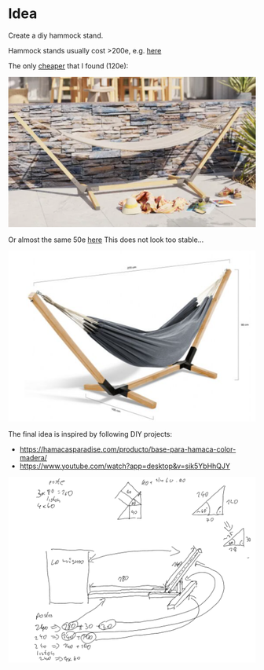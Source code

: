 # Idea

Create a diy hammock stand.

Hammock stands usually cost >200e, e.g. [here](https://www.leroymerlin.es/search?q=soporte+de+hamaca+de+madera)

The only [cheaper](https://www.leroymerlin.es/productos/jardin-y-terraza/muebles-de-jardin/hamacas-y-tumbonas/estructura-de-hamaca-isma-de-acero-299-x-112-5-x-105-cm-83719263.html?highlightedOfferCode=c4bf1de53258cd5cb248faa8e3659fb36c806748&utm_id=20438635825&utm_campaign_id=20438635825&gad_source=1&gclsrc=ds) that I found (120e):

![hammock_stand_example_01](hammock_stand_example_01.png "hammock_stand_example_01")

Or almost the same 50e [here](https://www.manomano.es/p/hamaca-con-soporte-de-madera-y-lona-gris-antracita-tahiti-82022515?model_id=86777179)
This does not look too stable...

![hammock_stand_example_02](hammock_stand_example_02.png "hammock_stand_example_02")

The final idea is inspired by following DIY projects:
* https://hamacasparadise.com/producto/base-para-hamaca-color-madera/
* https://www.youtube.com/watch?app=desktop&v=sik5YbHhQJY

![hammock_plan](hammock_plan.png "hammock_plan")